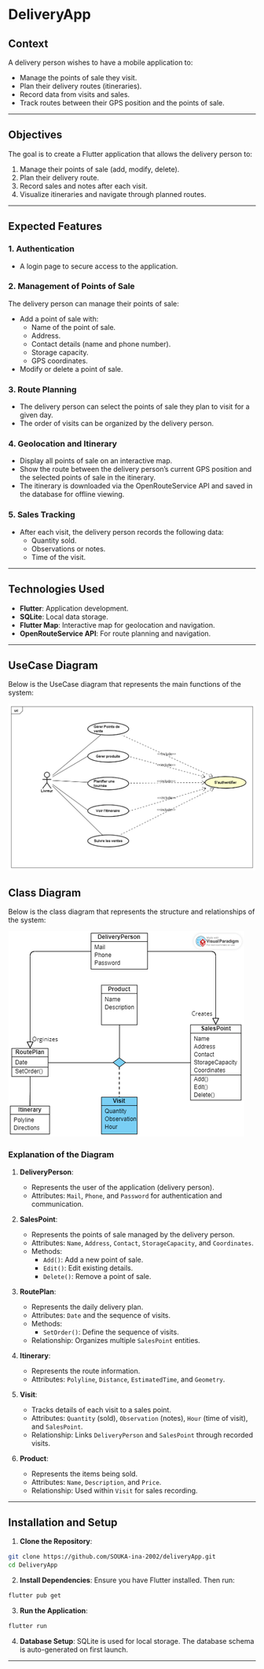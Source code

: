 # DeliveryApp

## Context

A delivery person wishes to have a mobile application to:

- Manage the points of sale they visit.
- Plan their delivery routes (itineraries).
- Record data from visits and sales.
- Track routes between their GPS position and the points of sale.

---

## Objectives

The goal is to create a Flutter application that allows the delivery person to:

1. Manage their points of sale (add, modify, delete).
2. Plan their delivery route.
3. Record sales and notes after each visit.
4. Visualize itineraries and navigate through planned routes.

---

## Expected Features

### 1. Authentication
- A login page to secure access to the application.

### 2. Management of Points of Sale
The delivery person can manage their points of sale:
- Add a point of sale with:
    - Name of the point of sale.
    - Address.
    - Contact details (name and phone number).
    - Storage capacity.
    - GPS coordinates.
- Modify or delete a point of sale.

### 3. Route Planning
- The delivery person can select the points of sale they plan to visit for a given day.
- The order of visits can be organized by the delivery person.

### 4. Geolocation and Itinerary
- Display all points of sale on an interactive map.
- Show the route between the delivery person’s current GPS position and the selected points of sale in the itinerary.
- The itinerary is downloaded via the OpenRouteService API and saved in the database for offline viewing.

### 5. Sales Tracking
- After each visit, the delivery person records the following data:
    - Quantity sold.
    - Observations or notes.
    - Time of the visit.

---

## Technologies Used

- **Flutter**: Application development.
- **SQLite**: Local data storage.
- **Flutter Map**: Interactive map for geolocation and navigation.
- **OpenRouteService API**: For route planning and navigation.

---

## UseCase Diagram

Below is the UseCase diagram that represents the main functions of the system:

![Use Case Diagram](images/UseCaseDiagram0.png)


## Class Diagram

Below is the class diagram that represents the structure and relationships of the system:

![Class Diagram](images/ClassDiagram2.png)


### Explanation of the Diagram

1. **DeliveryPerson**:
    - Represents the user of the application (delivery person).
    - Attributes: `Mail`, `Phone`, and `Password` for authentication and communication.

2. **SalesPoint**:
    - Represents the points of sale managed by the delivery person.
    - Attributes: `Name`, `Address`, `Contact`, `StorageCapacity`, and `Coordinates`.
    - Methods:
        - `Add()`: Add a new point of sale.
        - `Edit()`: Edit existing details.
        - `Delete()`: Remove a point of sale.

3. **RoutePlan**:
    - Represents the daily delivery plan.
    - Attributes: `Date` and the sequence of visits.
    - Methods:
        - `SetOrder()`: Define the sequence of visits.
    - Relationship: Organizes multiple `SalesPoint` entities.

4. **Itinerary**:
    - Represents the route information.
    - Attributes: `Polyline`, `Distance`, `EstimatedTime`, and `Geometry`.

5. **Visit**:
    - Tracks details of each visit to a sales point.
    - Attributes: `Quantity` (sold), `Observation` (notes), `Hour` (time of visit), and `SalesPoint`.
    - Relationship: Links `DeliveryPerson` and `SalesPoint` through recorded visits.

6. **Product**:
    - Represents the items being sold.
    - Attributes: `Name`, `Description`, and `Price`.
    - Relationship: Used within `Visit` for sales recording.

---


## Installation and Setup
1. **Clone the Repository**:
```bash
git clone https://github.com/SOUKA-ina-2002/deliveryApp.git
cd DeliveryApp
```

2. **Install Dependencies**:
Ensure you have Flutter installed. Then run:
```bash
flutter pub get
 ```

3. **Run the Application**:
 ```bash
flutter run
 ```

4. **Database Setup**:
SQLite is used for local storage. The database schema is auto-generated on first launch.

---